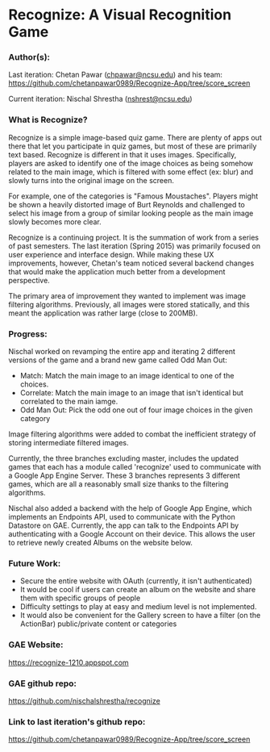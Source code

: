 # Recognize: A Visual Recognition Game

### Author(s):

Last iteration:
Chetan Pawar (chpawar@ncsu.edu) and his team: https://github.com/chetanpawar0989/Recognize-App/tree/score_screen

Current iteration:
Nischal Shrestha (nshrest@ncsu.edu)

### What is Recognize?

Recognize is a simple image-based quiz game. There are plenty of apps out there that let you participate in quiz games, but most of these are primarily text based. Recognize is different in that it uses images. Specifically, players are asked to identify one of the image choices as being somehow related to the main image, which is filtered with some effect (ex: blur) and slowly turns into the original image on the screen. 

For example, one of the categories is "Famous Moustaches". Players might be shown a heavily distorted image of Burt Reynolds and challenged to select his image from a group of similar looking people as the main image slowly becomes more clear.

Recognize is a continuing project. It is the summation of work from a series of past semesters. The last iteration (Spring 2015) was primarily focused on user experience and interface design. While making these UX improvements, however, Chetan's team noticed several backend changes that would make the application much better from a development perspective. 

The primary area of improvement they wanted to implement was image filtering algorithms. Previously, all images were stored statically, and this meant the application was rather large (close to 200MB). 

### Progress:

Nischal worked on revamping the entire app and iterating 2 different versions of the game and a brand new game called Odd Man Out: 

- Match: Match the main image to an image identical to one of the choices.
- Correlate: Match the main image to an image that isn't identical but correlated to the main iamge.
- Odd Man Out: Pick the odd one out of four image choices in the given category

Image filtering algorithms were added to combat the inefficient strategy of storing intermediate filtered images. 

Currently, the three branches excluding master, includes the updated games that each has a module called 'recognize' used to communicate with a Google App Engine Server. These 3 branches represents 3 different games, which are all a reasonably small size thanks to the filtering algorithms.

Nischal also added a backend with the help of Google App Engine, which implements an Endpoints API, used to communicate with the Python Datastore on GAE. Currently, the app can talk to the Endpoints API by authenticating with a Google Account on their device. This allows the user to retrieve newly created Albums on the website below.

### Future Work:
- Secure the entire website with OAuth (currently, it isn't authenticated)
- It would be cool if users can create an album on the website and share them with specific groups of people
- Difficulty settings to play at easy and medium level is not implemented.
- It would also be convenient for the Gallery screen to have a filter (on the ActionBar) public/private content or categories

### GAE Website:

https://recognize-1210.appspot.com

### GAE github repo:

https://github.com/nischalshrestha/recognize

### Link to last iteration's github repo:
https://github.com/chetanpawar0989/Recognize-App/tree/score_screen
